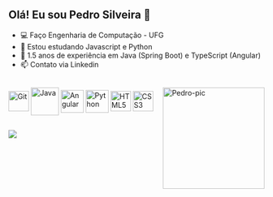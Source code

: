 ## Olá! Eu sou Pedro Silveira 👋

- 💻 Faço Engenharia de Computação - UFG
- 📓 Estou estudando Javascript e Python
- 📅 1.5 anos de experiência em Java (Spring Boot) e TypeScript (Angular)
- 📫 Contato via Linkedin

<div style="display: inline_block"><br>
  <img align="center" alt="Git" height="40" width="40" src="https://cdn.jsdelivr.net/gh/devicons/devicon/icons/git/git-original.svg">
  <img align="center" alt="Java" height="55" width="55" src="https://cdn.jsdelivr.net/gh/devicons/devicon/icons/java/java-original.svg">
  <img align="center" alt="Angular" height="45" width="45" src="https://cdn.jsdelivr.net/gh/devicons/devicon@latest/icons/angular/angular-original.svg" />
  <img align="center" alt="Python" height="45" width="45" src="https://cdn.jsdelivr.net/gh/devicons/devicon/icons/python/python-original.svg">
  <img align="center" alt="HTML5" height="40" width="40" src="https://cdn.jsdelivr.net/gh/devicons/devicon/icons/html5/html5-original.svg">
  <img align="center" alt="CSS3" height="40" width="40" src="https://cdn.jsdelivr.net/gh/devicons/devicon/icons/css3/css3-original.svg" />
  <img align="right" alt="Pedro-pic" height="200" style="border-radius:50 px;" src="https://drive.google.com/uc?id=1wc7KKx8wWiyq7Ej4n_Cx4BDFbtQuU4og">
</div>
 
 ##
 
 <div>
 	<a href="https://www.linkedin.com/in/pedro-rodrigues-silveira/" target="_blank"><img src="https://img.shields.io/badge/-LinkedIn-%230077B5?style=for-the-badge&logo=linkedin&logoColor=white" target="_blank"></a>
 <div>
